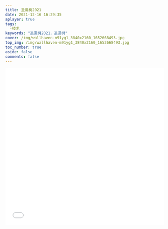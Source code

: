 ```yaml
---
title: 圣诞树2021
date: 2021-12-16 16:29:35
aplayer: true
tags:
  -技术
keywords: "圣诞树2021，圣诞树"
cover: /img/wallhaven-m91yg1_3840x2160_1652668493.jpg
top_img: /img/wallhaven-m91yg1_3840x2160_1652668493.jpg
toc_number: true
aside: false
comments: false
---
```


<iframe src="圣诞树.html" frameborder="0" width="100%" height="500px" scrolling="no"></iframe>
